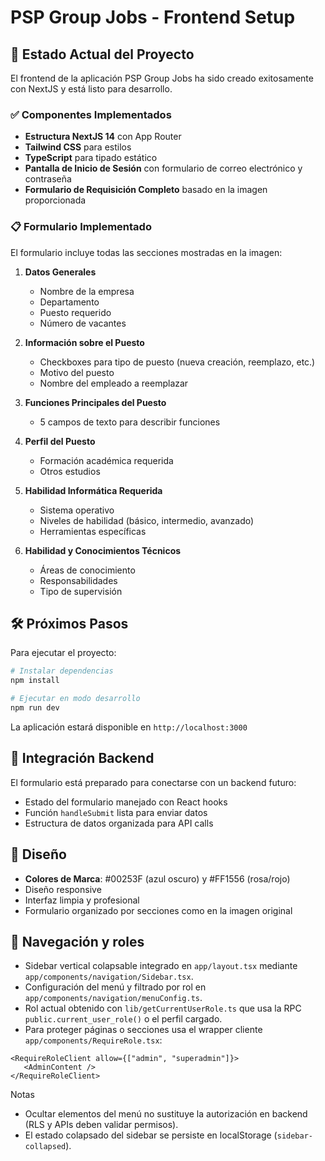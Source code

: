 # PSP Group Jobs - Frontend Setup

## 🚀 Estado Actual del Proyecto

El frontend de la aplicación PSP Group Jobs ha sido creado exitosamente con NextJS y está listo para desarrollo.

### ✅ Componentes Implementados

- **Estructura NextJS 14** con App Router
- **Tailwind CSS** para estilos
- **TypeScript** para tipado estático
- **Pantalla de Inicio de Sesión** con formulario de correo electrónico y contraseña
- **Formulario de Requisición Completo** basado en la imagen proporcionada

### 📋 Formulario Implementado

El formulario incluye todas las secciones mostradas en la imagen:

1. **Datos Generales**
   - Nombre de la empresa
   - Departamento
   - Puesto requerido
   - Número de vacantes

2. **Información sobre el Puesto**
   - Checkboxes para tipo de puesto (nueva creación, reemplazo, etc.)
   - Motivo del puesto
   - Nombre del empleado a reemplazar

3. **Funciones Principales del Puesto**
   - 5 campos de texto para describir funciones

4. **Perfil del Puesto**
   - Formación académica requerida
   - Otros estudios

5. **Habilidad Informática Requerida**
   - Sistema operativo
   - Niveles de habilidad (básico, intermedio, avanzado)
   - Herramientas específicas

6. **Habilidad y Conocimientos Técnicos**
   - Áreas de conocimiento
   - Responsabilidades
   - Tipo de supervisión

## 🛠️ Próximos Pasos

Para ejecutar el proyecto:

```bash
# Instalar dependencias
npm install

# Ejecutar en modo desarrollo
npm run dev
```

La aplicación estará disponible en `http://localhost:3000`

## 🔗 Integración Backend

El formulario está preparado para conectarse con un backend futuro:
- Estado del formulario manejado con React hooks
- Función `handleSubmit` lista para enviar datos
- Estructura de datos organizada para API calls

## 🎨 Diseño

- **Colores de Marca**: #00253F (azul oscuro) y #FF1556 (rosa/rojo)
- Diseño responsive
- Interfaz limpia y profesional
- Formulario organizado por secciones como en la imagen original

## 🧭 Navegación y roles

- Sidebar vertical colapsable integrado en `app/layout.tsx` mediante `app/components/navigation/Sidebar.tsx`.
- Configuración del menú y filtrado por rol en `app/components/navigation/menuConfig.ts`.
- Rol actual obtenido con `lib/getCurrentUserRole.ts` que usa la RPC `public.current_user_role()` o el perfil cargado.
- Para proteger páginas o secciones usa el wrapper cliente `app/components/RequireRole.tsx`:

```tsx
<RequireRoleClient allow={["admin", "superadmin"]}>
   <AdminContent />
</RequireRoleClient>
```

Notas
- Ocultar elementos del menú no sustituye la autorización en backend (RLS y APIs deben validar permisos).
- El estado colapsado del sidebar se persiste en localStorage (`sidebar-collapsed`).
